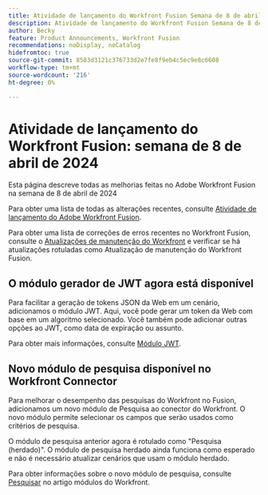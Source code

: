 ```yaml
---
title: Atividade de lançamento do Workfront Fusion Semana de 8 de abril de 2024
description: Atividade de lançamento do Workfront Fusion Semana de 8 de abril de 2024
author: Becky
feature: Product Announcements, Workfront Fusion
recommendations: noDisplay, noCatalog
hidefromtoc: true
source-git-commit: 8583d3121c376733d2e7fe8f9eb4c5ec9e8c6608
workflow-type: tm+mt
source-wordcount: '216'
ht-degree: 0%

---
```


# Atividade de lançamento do Workfront Fusion: semana de 8 de abril de 2024

Esta página descreve todas as melhorias feitas no Adobe Workfront Fusion na semana de 8 de abril de 2024

Para obter uma lista de todas as alterações recentes, consulte [Atividade de lançamento do Adobe Workfront Fusion](../../../product-announcements/product-releases/fusion-release-activity/fusion-release-activity.md).

Para obter uma lista de correções de erros recentes no Workfront Fusion, consulte o [Atualizações de manutenção do Workfront](https://experienceleague.adobe.com/docs/workfront-known-issues/releases/current-updates.html) e verificar se há atualizações rotuladas como Atualização de manutenção do Workfront Fusion.

## O módulo gerador de JWT agora está disponível

Para facilitar a geração de tokens JSON da Web em um cenário, adicionamos o módulo JWT. Aqui, você pode gerar um token da Web com base em um algoritmo selecionado. Você também pode adicionar outras opções ao JWT, como data de expiração ou assunto.

Para obter mais informações, consulte [Módulo JWT](/help/quicksilver/workfront-fusion/apps-and-their-modules/jwt-modules.md).

## Novo módulo de pesquisa disponível no Workfront Connector

Para melhorar o desempenho das pesquisas do Workfront no Fusion, adicionamos um novo módulo de Pesquisa ao conector do Workfront. O novo módulo permite selecionar os campos que serão usados como critérios de pesquisa.

O módulo de pesquisa anterior agora é rotulado como &quot;Pesquisa (herdado)&quot;. O módulo de pesquisa herdado ainda funciona como esperado e não é necessário atualizar cenários que usam o módulo herdado.

Para obter informações sobre o novo módulo de pesquisa, consulte [Pesquisar](/help/quicksilver/workfront-fusion/apps-and-their-modules/workfront-modules.md#searches) no artigo módulos do Workfront.
